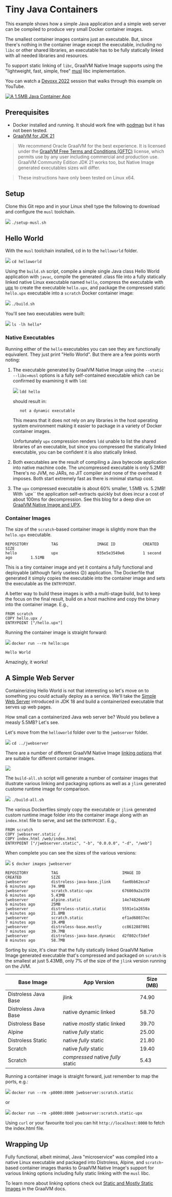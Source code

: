 # Tiny Java Containers

This example shows how a simple Java application and a simple web
server can be compiled to produce very small Docker container images. 

The smallest container images contains just an executable. But, since there's
nothing in the container image except the executable, including no `libc` or other
shared libraries, an executable has to be fully statically linked with all
needed libraries and resources.

To support static linking of `libc`, GraalVM Native Image supports using the
"lightweight, fast, simple, free" [musl](https://musl.libc.org/) libc
implementation.

You can watch a [Devoxx 2022](https://devoxx.be/) session that walks through
this example on YouTube. 

[![A 1.5MB Java Container
App](images/youtube.png)](https://youtu.be/6wYrAtngIVo)

## Prerequisites

* Docker installed and running. It should work fine with [podman](https://podman.io/) but it has not been tested.
* [GraalVM for JDK 21](https://www.graalvm.org/downloads/)

> We recommend Oracle GraalVM for the best experience. It is licensed under the [GraalVM Free Terms and Conditions (GFTC)](https://www.oracle.com/downloads/licenses/graal-free-license.html) license, which permits use by any user including commercial and production use.
GraalVM  Community Edition JDK 21 works too, but Native Image generated executables sizes will differ.

> These instructions have only been tested on Linux x64.

## Setup

Clone this Git repo and in your Linux shell type the following to download and
configure the `musl` toolchain.

![](images/keyboard.jpg) `./setup-musl.sh`


## Hello World

With the `musl` toolchain installed, cd in to the `helloworld` folder.

![](images/keyboard.jpg) `cd helloworld`

Using the `build.sh` script, compile a simple single Java class Hello World
application with `javac`, compile the generated .class file into a fully
statically linked native Linux executable named `hello`, compress the executable
with [upx](https://upx.github.io/) to create the executable `hello.upx`, and
package the compressed static `hello.upx` executable into a `scratch`
Docker container image:

![](images/keyboard.jpg) `./build.sh`

You'll see two executables were built:

![](images/keyboard.jpg) `ls -lh hello*`

### Native Executables

Running either of the `hello` executables you can see they are functionally
equivalent. They just print "Hello World". But there are a few points worth
noting:

1. The executable generated by GraalVM Native Image using the 
   `--static --libc=musl` options is a fully self-contained executable which can be confirmed by examining it with `ldd`:

   ![](images/keyboard.jpg) `ldd hello`

   should result in:

   ```shell
      not a dynamic executable
   ```

   This means that it does not rely on any libraries in the host operating system
   environment making it easier to package in a variety of Docker container images.

   Unfortunately `upx` compression renders `ldd` unable to list the shared
   libraries of an executable, but since you compressed the statically linked
   executable, you can be confident it is also statically linked.

2. Both executables are the result of compiling a Java bytecode application into
   native machine code. The uncompressed executable is only 5.2MB! There's no
   JVM, no JARs, no JIT compiler and none of the overhead it imposes. Both
   start extremely fast as there is minimal startup cost.

3. The `upx` compressed executable is about 60% smaller, 1.5MB vs. 5.2MB! With
   `upx`` the application self-extracts quickly but does incur a cost of about
   100ms for decompression. See this blog for a deep dive on [GraalVM Native Image and UPX](https://medium.com/graalvm/compressed-graalvm-native-images-4d233766a214).  

### Container Images

The size of the `scratch`-based container image is slightly more than the `hello.upx`
executable.  

```shell
REPOSITORY          TAG                 IMAGE ID            CREATED             SIZE
hello               upx                 935e5e3549e6        1 second ago        1.51MB
```

This is a tiny container image and yet it contains a fully functional and
deployable (although fairly useless 😉) application. The Dockerfile that
generated it simply copies the executable into the container image and sets the
executable as the `ENTRYPOINT`.  

A better way to build these images is with a multi-stage build, but to keep the
focus on the final result, build on a host machine and copy the binary into
the container image. E.g.,

```docker
FROM scratch
COPY hello.upx /
ENTRYPOINT ["/hello.upx"]
```

Running the container image is straight forward:

![](images/keyboard.jpg) `docker run --rm hello:upx`

```shell
Hello World
```

Amazingly, it works!

## A Simple Web Server

Containerizing Hello World is not that interesting so let's move on to something
you could actually deploy as a service. We'll take the [Simple Web
Server](https://blogs.oracle.com/javamagazine/post/java-18-simple-web-server)
introduced in JDK 18 and build a containerized executable that serves up web
pages.

How small can a containerized Java web server be? Would you believe a measly
5.5MB? Let's see.

Let's move from the `helloworld` folder over to the `jwebserver` folder. 

![](images/keyboard.jpg) `cd ../jwebserver`

There are a number of different GraalVM Native Image [linking
options](https://www.graalvm.org/22.0/reference-manual/native-image/StaticImages/)
that are suitable for different container images.

![](images/linkingoptions.png)

The `build-all.sh` script will generate a number of container images that
illustrate various linking and packaging options as well as a `jlink` generated
custome runtime image for comparison.

![](images/keyboard.jpg) `./build-all.sh`

The various Dockerfiles simply copy the executable or `jlink` generated custom
runtime image folder into the container image along with an `index.html` file to
serve, and set the `ENTRYPOINT`.  E.g.,

```docker
FROM scratch
COPY jwebserver.static /
COPY index.html /web/index.html
ENTRYPOINT ["/jwebserver.static", "-b", "0.0.0.0", "-d", "/web"]
```

When complete you can see the sizes of the various versions:

![](images/keyboard.jpg) `$ docker images jwebserver`

```shell
REPOSITORY          TAG                            IMAGE ID            CREATED             SIZE
jwebserver          distroless-java-base.jlink     fae0bb62eca7        6 minutes ago       74.9MB
jwebserver          scratch.static-upx             676069a2a359        6 minutes ago       5.43MB
jwebserver          alpine.static                  14e748264a99        6 minutes ago       25MB
jwebserver          distroless-static.static       5591e1a2658a        6 minutes ago       21.8MB
jwebserver          scratch.static                 ef1ad68037ec        7 minutes ago       19.4MB
jwebserver          distroless-base.mostly         cc8612887001        7 minutes ago       39.7MB
jwebserver          distroless-java-base.dynamic   d2f802cf3def        8 minutes ago       58.7MB
```

Sorting by size, it's clear that the fully statically linked GraalVM Native
Image generated executable that's compressed and packaged on `scratch` is the
smallest at just 5.43MB, only 7% of the size of the `jlink` version running on
the JVM.

| Base Image           | App Version                        | Size (MB) |
| -------------------- | ---------------------------------- | --------- |
| Distroless Java Base | jlink                              |     74.90 |
| Distroless Java Base | native dynamic linked              |     58.70 |
| Distroless Base      | native *mostly* static linked      |     39.70 |
| Alpine               | native *fully* static              |     25.00 |
| Distroless Static    | native *fully* static              |     21.80 |
| Scratch              | native *fully* static              |     19.40 |
| Scratch              | *compressed* native *fully* static |      5.43 |

Running a container image is straight forward, just remember to map the ports, e.g.:

![](images/keyboard.jpg) `docker run --rm -p8000:8000 jwebserver:scratch.static`

or

![](images/keyboard.jpg) `docker run --rm -p8000:8000 jwebserver:scratch.static-upx`

Using `curl` or your favourite tool you can hit `http://localhost:8000` to fetch
the index.html file.

## Wrapping Up

Fully functional, albeit minimal, Java "microservice" was compiled
into a native Linux executable and packaged into Distroless, Alpine, and
`scratch`-based container images thanks to GraalVM Native Image's support for
various linking options including fully static linking with the `musl` libc.

To learn more about linking options check out [Static and Mostly Static
Images](https://www.graalvm.org/latest/reference-manual/native-image/guides/build-static-executables/) in the GraalVM docs.